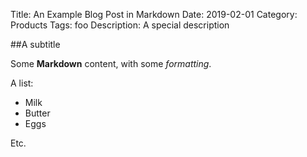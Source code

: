 Title: An Example Blog Post in Markdown
Date: 2019-02-01
Category: Products
Tags: foo
Description: A special description

##A subtitle

Some **Markdown** content, with some *formatting*.

A list:

 - Milk
 - Butter
 - Eggs

Etc.
